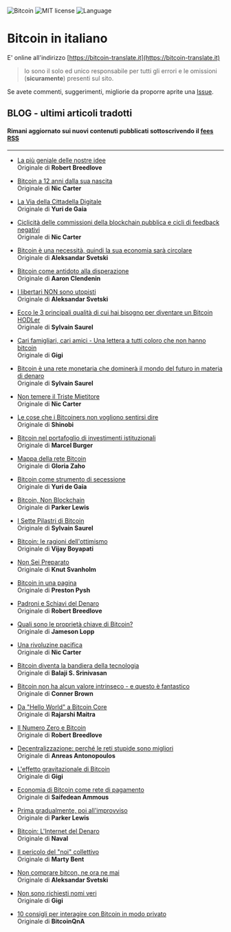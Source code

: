 ![Bitcoin](https://img.shields.io/badge/bitcoin-btc-orange) ![MIT license](https://img.shields.io/badge/license-MIT-blue) ![Language](https://img.shields.io/badge/language-ITA-green)

# Bitcoin in italiano

E' online all'indirizzo [https://bitcoin-translate.it](https://bitcoin-translate.it)

> Io sono il solo ed unico responsabile per tutti gli errori e le omissioni (__sicuramente__) presenti sul sito.

Se avete commenti, suggerimenti, migliorie da proporre aprite una [Issue](https://github.com/citizen010/bitcoin-translate/issues/new/choose).

## BLOG - ultimi articoli tradotti

#### Rimani aggiornato sui nuovi contenuti pubblicati sottoscrivendo il [fees RSS](https://bitcoin-translate.it/blog/rss.xml)

<hr>

 - [La più geniale delle nostre idee](https://bitcoin-translate.it/blog/20201114.php)<br />
Originale di __Robert Breedlove__

 - [Bitcoin a 12 anni dalla sua nascita](https://bitcoin-translate.it/blog/20201113.php)<br />
Originale di __Nic Carter__

 - [La Via della Cittadella Digitale](https://bitcoin-translate.it/blog/20201112.php)<br />
Originale di __Yuri de Gaia__

 - [Ciclicità delle commissioni della blockchain pubblica e cicli di feedback negativi](https://bitcoin-translate.it/blog/20201108.php)<br />
Originale di __Nic Carter__

 - [Bitcoin è una necessità, quindi la sua economia sarà circolare](https://bitcoin-translate.it/blog/20201107.php)<br />
Originale di __Aleksandar Svetski__

 - [Bitcoin come antidoto alla disperazione](https://bitcoin-translate.it/blog/20201103.php)<br />
Originale di __Aaron Clendenin__

 - [I libertari NON sono utopisti](https://bitcoin-translate.it/blog/20201030.php)<br />
Originale di __Aleksandar Svetski__

 - [Ecco le 3 principali qualità di cui hai bisogno per diventare un Bitcoin HODLer](https://bitcoin-translate.it/blog/20201029.php)<br />
Originale di __Sylvain Saurel__

 - [Cari famigliari, cari amici - Una lettera a tutti coloro che non hanno bitcoin](https://bitcoin-translate.it/blog/20201026.php)<br />
Originale di __Gigi__

 - [Bitcoin è una rete monetaria che dominerà il mondo del futuro in materia di denaro](https://bitcoin-translate.it/blog/20201024.php)<br />
Originale di __Sylvain Saurel__

 - [Non temere il Triste Mietitore](https://bitcoin-translate.it/blog/20201023.php)<br />
Originale di __Nic Carter__

 - [Le cose che i Bitcoiners non vogliono sentirsi dire](https://bitcoin-translate.it/blog/20201021.php)<br />
Originale di __Shinobi__

 - [Bitcoin nel portafoglio di investimenti istituzionali](https://bitcoin-translate.it/blog/20201017.php)<br />
Originale di __Marcel Burger__

 - [Mappa della rete Bitcoin](https://bitcoin-translate.it/blog/20201016.php)<br />
Originale di __Gloria Zaho__

 - [Bitcoin come strumento di secessione](https://bitcoin-translate.it/blog/20201015.php)<br />
Originale di __Yuri de Gaia__

 - [Bitcoin, Non Blockchain](https://bitcoin-translate.it/blog/20201006.php)<br />
Originale di __Parker Lewis__

 - [I Sette Pilastri di Bitcoin](https://bitcoin-translate.it/blog/20200930.php)<br />
Originale di __Sylvain Saurel__

 - [Bitcoin: le ragioni dell'ottimismo](https://bitcoin-translate.it/blog/20200922.php)<br />
Originale di __Vijay Boyapati__

 - [Non Sei Preparato](https://bitcoin-translate.it/blog/20200924.php)<br />
Originale di __Knut Svanholm__

 - [Bitcoin in una pagina](https://bitcoin-translate.it/blog/20200914.php)<br />
Originale di __Preston Pysh__

 - [Padroni e Schiavi del Denaro](https://bitcoin-translate.it/blog/20200909.php)<br />
Originale di __Robert Breedlove__

 - [Quali sono le proprietà chiave di Bitcoin?](https://bitcoin-translate.it/blog/20200907.php)<br />
Originale di __Jameson Lopp__

 - [Una rivoluzine pacifica](https://bitcoin-translate.it/blog/20200905.php)<br />
Originale di __Nic Carter__

 - [Bitcoin diventa la bandiera della tecnologia](https://bitcoin-translate.it/blog/20200904.php)<br />
Originale di __Balaji S. Srinivasan__

 - [Bitcoin non ha alcun valore intrinseco - e questo è fantastico](https://bitcoin-translate.it/blog/20200903.php)<br />
Originale di __Conner Brown__

 - [Da "Hello World" a Bitcoin Core](https://bitcoin-translate.it/blog/20200902.php)<br />
Originale di __Rajarshi Maitra__

 - [Il Numero Zero e Bitcoin](https://bitcoin-translate.it/blog/20200831.php)<br />
Originale di __Robert Breedlove__

- [Decentralizzazione: perché le reti stupide sono migliori](https://bitcoin-translate.it/blog/20200828.php)<br />
Originale di __Anreas Antonopoulos__

- [L'effetto gravitazionale di Bitcoin](https://bitcoin-translate.it/blog/20200824.php)<br />
Originale di __Gigi__

- [Economia di Bitcoin come rete di pagamento](https://bitcoin-translate.it/blog/20200815.php)<br />
Originale di __Saifedean Ammous__

- [Prima gradualmente, poi all'improvviso](https://bitcoin-translate.it/blog/20200814.php)<br />
Originale di __Parker Lewis__

- [Bitcoin: L'Internet del Denaro](https://bitcoin-translate.it/blog/20200813.php)<br />
Originale di __Naval__

- [Il pericolo del "noi" collettivo](https://bitcoin-translate.it/blog/20200812.php)<br />
Originale di __Marty Bent__

- [Non comprare bitcon, ne ora ne mai](https://bitcoin-translate.it/blog/20200807.php)<br />
Originale di __Aleksandar Svetski__

- [Non sono richiesti nomi veri](https://bitcoin-translate.it/blog/20200730.php)<br />
Originale di __Gigi__

- [10 consigli per interagire con Bitcoin in modo privato](https://bitcoin-translate.it/blog/20200726.php)<br />
Originale di __BitcoinQnA__
